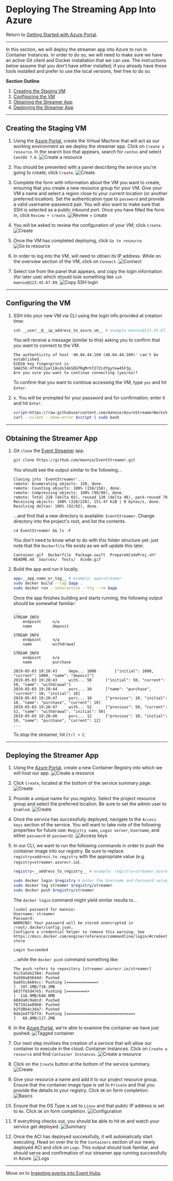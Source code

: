 # Deploying The Streaming App Into Azure
Return to [Getting Started with Azure Portal](ReadMe.md).



---



In this section, we will deploy the streamer app into Azure to run in Container Instances. In order to do so, we will need to make sure we have an active Git client and Docker installation that we can use. The instructions below assume that you don't have either installed; if you already have these tools installed and prefer to use the local versions, feel free to do so.

**Section Outline**
1. [Creating the Staging VM](#creating-the-staging-vm)
1. [Configuring the VM](#configuring-the-vm)
1. [Obtaining the Streamer App](#obtaining-the-streamer-app)
1. [Deploying the Streamer App](#deploying-the-streamer-app)



---



## Creating the Staging VM

1. Using the [Azure Portal](https://portal.azure.com), create the Virtual Machine that will act as our working environment as we deploy the streamer app. Click on `Create a resource`. In the search box that appears, search for `centos` and select `CentOS 7.6`.
  ![Create a resource](ACI/VM/1.png)

1. You should be presented with a panel describing the service you're going to create; click `Create`.
  ![Create](ACI/VM/2.png)

1. Complete the form with information about the VM you want to create, ensuring that you create a new resource group for your VM. Give your VM a name and select a region close to your current location (or another preferred location). Set the authentication type to `password` and provide a valid username-password pair. You will also want to make sure that SSH is selected as a public inbound port. Once you have filled the form in, click `Review + create`.
  ![Review + create](ACI/VM/3.png)

1. You will be asked to review the configuration of your VM; click `Create`.
  ![Create](ACI/VM/4.png)

1. Once the VM has completed deploying, click `Go to resource`.
  ![Go to resource](ACI/VM/5.png)

1. In order to log into the VM, will need to obtain its IP address. While on the overview section of the VM, click on `Connect`.
  ![Connect](ACI/VM/6.png)

1. Select `SSH` from the panel that appears, and copy the login information (for later use) which should look something like `ssh mannie@123.45.67.89`.
  ![Copy SSH login](ACI/VM/7.png)



---



## Configuring the VM

1. SSH into your new VM via CLI using the login info provided at creation time:
    ```sh
    ssh __user__@__ip_address_to_azure_vm__ # example mannie@123.45.67.89
    ```
    You will receive a message (similar to this) asking you to confirm that you want to connect to the VM.
    ```
    The authenticity of host '40.84.44.109 (40.84.44.109)' can't be established.
    ECDSA key fingerprint is SHA256:4fYn6C2yelIAsds34GSDGTRgMrhT27Zcdfgytew45F3g.
    Are you sure you want to continue connecting (yes/no)?
    ```
    To confirm that you want to continue accessing the VM, type `yes` and hit `Enter`.

1. x. You will be prompted for your password and for confirmation; enter it and hit `Enter`.
    ```sh
    script=https://raw.githubusercontent.com/mannie/AzureStreamerWorkshop/cli/Portal/ACI/InstallDevTools.sh
    curl --silent --show-error $script | sudo bash
    ```  



---



## Obtaining the Streamer App

1. Git `clone` the [Event Streamer](https://github.com/mannie/EventStreamer) app.
    ```sh
    git clone https://github.com/mannie/EventStreamer.git
    ```
    You should see the output similar to the following...
    ```
    Cloning into 'EventStreamer'...
    remote: Enumerating objects: 158, done.
    remote: Counting objects: 100% (158/158), done.
    remote: Compressing objects: 100% (98/98), done.
    remote: Total 228 (delta 65), reused 130 (delta 46), pack-reused 70
    Receiving objects: 100% (228/228), 151.47 KiB | 0 bytes/s, done.
    Resolving deltas: 100% (92/92), done.
    ```
    ...and find that a new directory is available: `EventStreamer`. Change directory into the project's root, and list the contents.
    ```
    cd EventStreamer && ls -F
    ```
    You don't need to know what to do with this folder structure yet: just note that the `Dockerfile` file exists as we will update this later.
    ```
    Container.gif  Dockerfile  Package.swift  PrepareXCodeProj.sh*  README.md  Sources/  Tests/  Xcode.gif
    ```

1. Build the app and run it locally.
    ```sh
    app=__app_name_or_tag__ # example: app=streamer
    sudo docker build --tag $app .
    sudo docker run --interactive --tty --rm $app
    ```
    Once the app finishes building and starts running, the following output should be somewhat familiar:
    ```
    ...
    STREAM INFO
    	endpoint	 n/a
    	name		 deposit

    STREAM INFO
    	endpoint	 n/a
    	name		 withdrawal

    STREAM INFO
    	endpoint	 n/a
    	name		 purchase

    2019-05-03 19:28:43		depo...	1000 		["initial": 1000, "current": 1000, "name": "deposit"]
    2019-05-03 19:28:43		with...	50 		["initial": 50, "current": 50, "name": "withdrawal"]
    2019-05-03 19:28:44		purc...	10 		["name": "purchase", "current": 10, "initial": 10]
    2019-05-03 19:28:47		purc...	10 		["previous": 10, "initial": 10, "name": "purchase", "current": 10]
    2019-05-03 19:28:47		with...	52 		["previous": 50, "current": 52, "name": "withdrawal", "initial": 50]
    2019-05-03 19:28:48		purc...	12 		["previous": 10, "initial": 10, "name": "purchase", "current": 12]
    ...
    ```
    To stop the streamer, hit  `Ctrl + C`.



---



## Deploying the Streamer App

1. Using the [Azure Portal](https://portal.azure.com), create a new Container Registry into which we will host our app.
  ![Create a resource](ACI/Registry/1.png)

1. Click `Create`, located at the bottom of the service summary page.
  ![Create](ACI/Registry/2.png)

1. Provide a unique name for you registry. Select the project resource group and select the preferred location. Be sure to set the admin user to `Enabled`.
  ![Create](ACI/Registry/3.png)

1. Once the service has successfully deployed, navigate to the `Access keys` section of the service. You will want to take note of the following properties for future use: `Registry name`, `Login server`, `Username`, and either `password` or `password2`.
  ![Access keys](ACI/Registry/4.png)

1. In our CLI, we want to run the following commands in order to push the container image into our registry. Be sure to replace `registry=address.to.registry` with the appropriate value (e.g. `registry=streamer.azurecr.io`).
    ```sh
    registry=__address_to_registry__ # example: registry=streamer.azurecr.io

    sudo docker login $registry # enter the Username and Password values from the previous step when/if prompted.
    sudo docker tag streamer $registry/streamer
    sudo docker push $registry/streamer
    ```
    The `docker login` command might yield similar results to...
    ```
    [sudo] password for mannie:
    Username: streamer
    Password:
    WARNING! Your password will be stored unencrypted in /root/.docker/config.json.
    Configure a credential helper to remove this warning. See
    https://docs.docker.com/engine/reference/commandline/login/#credentials-store

    Login Succeeded
    ```
    ...while the `docker push` command something like:
    ```
    The push refers to repository [streamer.azurecr.io/streamer]
    91c5a5eb2384: Pushed
    5a568a65644d: Pushed
    bad91c8e04cc: Pushing [=============>                                     ]  197.1MB/718.1MB
    b637f65d47e5: Pushing [=========>                                         ]  116.9MB/640.8MB
    68dda0c9a8cd: Pushed
    f67191ae09b8: Pushed
    b2fd8b4c3da7: Pushed
    0de2edf7bff4: Pushing [=============================>                     ]   68.8MB/117.2MB
    ```

1. In the [Azure Portal](https://portal.azure.com), we're able to examine the container we have just pushed.
  ![Tagged container](ACI/Registry/5.png)

1. Our next step involves the creation of a service that will allow our container to execute in the cloud: Container Instances. Click on `Create a resource` and find `Container Instances`.
  ![Create a resource](ACI/Instance/1.png)

1. Click on the `Create` button at the bottom of the service summary.
  ![Create](ACI/Instance/2.png)

1. Give your resource a name and add it to our project resource group. Ensure that the container image type is set to `Private` and that you provide the details to your registry. Click `OK` on form completion.
  ![Basics](ACI/Instance/3.png)

1. Ensure that the OS Type is set to `Linux` and that public IP address is set to `No`. Click `OK` on form completion.
  ![Configuration](ACI/Instance/4.png)

1. If everything checks out, you should be able to hit `OK` and watch your service get deployed.
  ![Summary](ACI/Instance/5.png)

1. Once the ACI has deployed successfully, it will automatically start executing. Head on over the to the `Containers` section of our newly deployed ACI and click on `Logs`. This output should look familiar, and should serve and confirmation of our streamer app running successfully in Azure.
  ![Logs](ACI/Instance/6.png)



---



Move on to [Ingesting events into Event Hubs](EventHubs.md).
